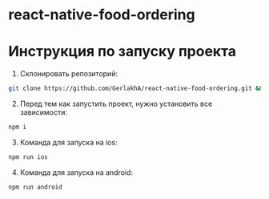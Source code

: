 # react-native-food-ordering

# Инструкция по запуску проекта

1. Склонировать репозиторий:

```bash
git clone https://github.com/GerlakhA/react-native-food-ordering.git && cd react-native-food-ordering
```

2. Перед тем как запустить проект, нужно установить все зависимости:

```bash
npm i
```

3. Команда для запуска на ios:

```bash
npm run ios
```

4. Команда для запуска на android:

```bash
npm run android
```
